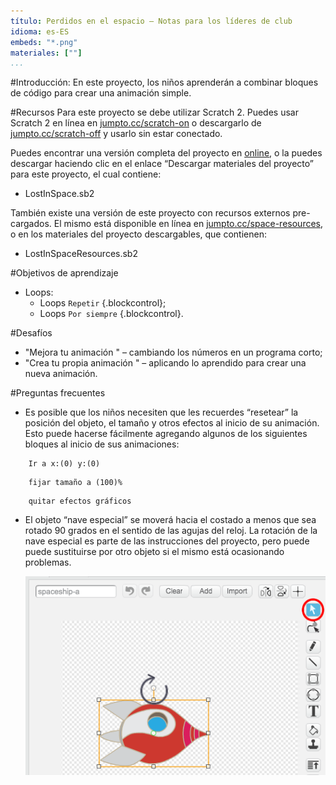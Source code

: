 ```yaml
---
título: Perdidos en el espacio — Notas para los líderes de club
idioma: es-ES
embeds: "*.png"
materiales: [""]
...
```


#Introducción:
En este proyecto, los niños aprenderán a combinar bloques de código para crear una animación simple.

#Recursos
Para este proyecto se debe utilizar Scratch 2. Puedes usar Scratch 2 en línea en [jumpto.cc/scratch-on](http://jumpto.cc/scratch-on) o descargarlo de [jumpto.cc/scratch-off](http://jumpto.cc/scratch-off) y usarlo sin estar conectado.

Puedes encontrar una versión completa del proyecto en <a href="http://scratch.mit.edu/projects/26818098/#editor">online</a>, o la puedes descargar haciendo clic en el enlace “Descargar materiales del proyecto” para este proyecto, el cual contiene:

+ LostInSpace.sb2

También existe una versión de este proyecto con recursos externos pre-cargados. El mismo está disponible en línea en [jumpto.cc/space-resources](http://jumpto.cc/space-resources), o en los materiales del proyecto descargables, que contienen:

+ LostInSpaceResources.sb2 

#Objetivos de aprendizaje
+ Loops:
	+ Loops `Repetir` {.blockcontrol};
	+ Loops `Por siempre` {.blockcontrol}.

#Desafíos
+ "Mejora tu animación " – cambiando los números en un programa corto;
+ "Crea tu propia animación " – aplicando lo aprendido para crear una nueva animación.

#Preguntas frecuentes
+ Es posible que los niños necesiten que les recuerdes “resetear” la posición del objeto, el tamaño y otros efectos al inicio de su animación. Esto puede hacerse fácilmente agregando algunos de los siguientes bloques al inicio de sus animaciones:

```blocks
	Ir a x:(0) y:(0)
```

```blocks
	fijar tamaño a (100)%
```

```blocks
	quitar efectos gráficos
```

+ El objeto “nave especial” se moverá hacia el costado a menos que sea rotado 90 grados en el sentido de las agujas del reloj. La rotación de la nave especial es parte de las instrucciones del proyecto, pero puede puede sustituirse por otro objeto si el mismo está ocasionando problemas.

	![screenshot](space-rotate.png)
